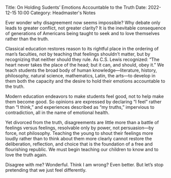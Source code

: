 Title: On Holding Sudents’ Emotions Accountable to the Truth
Date: 2022-12-15 10:00
Category: Headmaster's Notes

Ever wonder why disagreement now seems impossible? Why debate only leads to greater conflict, not greater clarity? It is the inevitable consequence of generations of Americans being taught to seek and to love themselves rather than the truth.

Classical education restores reason to its rightful place in the ordering of man’s faculties, not by teaching that feelings shouldn’t matter, but by recognizing that neither should they rule. As C.S. Lewis recognized: “The heart never takes the place of the head; but it can, and should, obey it.” We teach students the broad body of human knowledge—literature, history, philosophy, natural science, mathematics, Latin, the arts—to develop in them both the capacity and the desire to hold their emotions accountable to the truth.

Modern education endeavors to make students feel good, not to help make them become good. So opinions are expressed by declaring “I feel” rather than “I think,” and experiences described as “my truths,” impervious to contradiction, all in the name of emotional health.

Yet divorced from the truth, disagreements are little more than a battle of feelings versus feelings, resolvable only by power, not persuasion—by force, not philosophy. Teaching the young to shout their feelings more loudly rather than to think about them more clearly cannot restore the deliberation, reflection, and choice that is the foundation of a free and flourishing republic. We must begin teaching our children to know and to love the truth again.

Disagree with me? Wonderful. Think I am wrong? Even better. But let’s stop pretending that we just feel differently.
